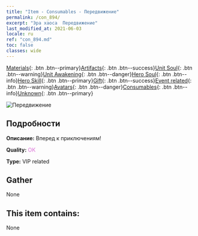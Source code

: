 ```yaml
---
title: "Item - Consumables - Передвижение"
permalink: /con_894/
excerpt: "Эра хаоса  Передвижение"
last_modified_at: 2021-06-03
locale: ru
ref: "con_894.md"
toc: false
classes: wide
---
```

 [Materials](/ItemsRU/){: .btn .btn--primary}[Artifacts](/ItemsRU/Artifacts/){: .btn .btn--success}[Unit Soul](/ItemsRU/UnitSoul/){: .btn .btn--warning}[Unit Awakening](/ItemsRU/UnitAwakening/){: .btn .btn--danger}[Hero Soul](/ItemsRU/HeroSoul/){: .btn .btn--info}[Hero Skill](/ItemsRU/HeroSkill/){: .btn .btn--primary}[Gift](/ItemsRU/Gift/){: .btn .btn--success}[Event related](/ItemsRU/Events/){: .btn .btn--warning}[Avatars](/ItemsRU/Avatars/){: .btn .btn--danger}[Consumables](/ItemsRU/Consumables/){: .btn .btn--info}[Unknown](/ItemsRU/Unknown/){: .btn .btn--primary}

 ![Передвижение](/images/t/i_111.png)

## Подробности
 **Описание:** Вперед к приключениям!

 **Quality:** <span style="color: #DA70D6">OK</span>

 **Type:** VIP related

## Gather

  None

## This item contains:

  None

